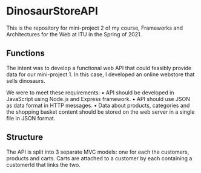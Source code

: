 # DinosaurStoreAPI
 This is the repository for mini-project 2 of my course, Frameworks and Architectures for the Web at ITU in the Spring of 2021.

## Functions
The intent was to develop a functional web API that could feasibly provide data for our mini-project 1. In this case, I developed an online webstore that sells dinosaurs.

We were to meet these requirements:
• API should be developed in JavaScript using Node.js and Express framework.
• API should use JSON as data format in HTTP messages.
• Data about products, categories and the shopping basket content should be stored on the web server in a single file in JSON format.

## Structure
The API is split into 3 separate MVC models: one for each the customers, products and carts. Carts are attached to a customer by each containing a customerId that links the two.